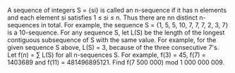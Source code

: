 
A sequence of integers S = {si} is called an n-sequence if it has n elements and each element si satisfies 1 &#8804; si &#8804; n. Thus there are nn distinct n-sequences in total.
For example, the sequence S = {1, 5, 5, 10, 7, 7, 7, 2, 3, 7} is a 10-sequence.
For any sequence S, let L(S) be the length of the longest contiguous subsequence of S with the same value.
For example, for the given sequence S above, L(S) = 3, because of the three consecutive 7's.
Let f(n) = &#8721; L(S) for all n-sequences S.
For example, f(3) = 45, f(7) = 1403689 and f(11) = 481496895121.
Find f(7&#160;500&#160;000) mod 1&#160;000&#160;000&#160;009.
